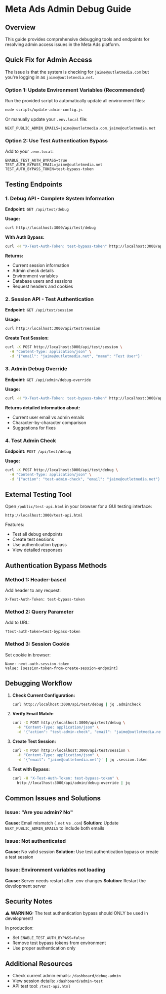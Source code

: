 # Meta Ads Admin Debug Guide

## Overview
This guide provides comprehensive debugging tools and endpoints for resolving admin access issues in the Meta Ads platform.

## Quick Fix for Admin Access

The issue is that the system is checking for `jaime@outletmedia.com` but you're logging in as `jaime@outletmedia.net`.

### Option 1: Update Environment Variables (Recommended)
Run the provided script to automatically update all environment files:
```bash
node scripts/update-admin-config.js
```

Or manually update your `.env.local` file:
```env
NEXT_PUBLIC_ADMIN_EMAILS=jaime@outletmedia.com,jaime@outletmedia.net
```

### Option 2: Use Test Authentication Bypass
Add to your `.env.local`:
```env
ENABLE_TEST_AUTH_BYPASS=true
TEST_AUTH_BYPASS_EMAIL=jaime@outletmedia.net
TEST_AUTH_BYPASS_TOKEN=test-bypass-token
```

## Testing Endpoints

### 1. Debug API - Complete System Information
**Endpoint:** `GET /api/test/debug`

**Usage:**
```bash
curl http://localhost:3000/api/test/debug
```

**With Auth Bypass:**
```bash
curl -H "X-Test-Auth-Token: test-bypass-token" http://localhost:3000/api/test/debug
```

**Returns:**
- Current session information
- Admin check details
- Environment variables
- Database users and sessions
- Request headers and cookies

### 2. Session API - Test Authentication
**Endpoint:** `GET /api/test/session`

**Usage:**
```bash
curl http://localhost:3000/api/test/session
```

**Create Test Session:**
```bash
curl -X POST http://localhost:3000/api/test/session \
  -H "Content-Type: application/json" \
  -d '{"email": "jaime@outletmedia.net", "name": "Test User"}'
```

### 3. Admin Debug Override
**Endpoint:** `GET /api/admin/debug-override`

**Usage:**
```bash
curl -H "X-Test-Auth-Token: test-bypass-token" http://localhost:3000/api/admin/debug-override
```

**Returns detailed information about:**
- Current user email vs admin emails
- Character-by-character comparison
- Suggestions for fixes

### 4. Test Admin Check
**Endpoint:** `POST /api/test/debug`

**Usage:**
```bash
curl -X POST http://localhost:3000/api/test/debug \
  -H "Content-Type: application/json" \
  -d '{"action": "test-admin-check", "email": "jaime@outletmedia.net"}'
```

## External Testing Tool

Open `/public/test-api.html` in your browser for a GUI testing interface:
```
http://localhost:3000/test-api.html
```

Features:
- Test all debug endpoints
- Create test sessions
- Use authentication bypass
- View detailed responses

## Authentication Bypass Methods

### Method 1: Header-based
Add header to any request:
```
X-Test-Auth-Token: test-bypass-token
```

### Method 2: Query Parameter
Add to URL:
```
?test-auth-token=test-bypass-token
```

### Method 3: Session Cookie
Set cookie in browser:
```
Name: next-auth.session-token
Value: [session-token-from-create-session-endpoint]
```

## Debugging Workflow

1. **Check Current Configuration:**
   ```bash
   curl http://localhost:3000/api/test/debug | jq .adminCheck
   ```

2. **Verify Email Match:**
   ```bash
   curl -X POST http://localhost:3000/api/test/debug \
     -H "Content-Type: application/json" \
     -d '{"action": "test-admin-check", "email": "jaime@outletmedia.net"}' | jq
   ```

3. **Create Test Session:**
   ```bash
   curl -X POST http://localhost:3000/api/test/session \
     -H "Content-Type: application/json" \
     -d '{"email": "jaime@outletmedia.net"}' | jq .session.token
   ```

4. **Test with Bypass:**
   ```bash
   curl -H "X-Test-Auth-Token: test-bypass-token" \
     http://localhost:3000/api/admin/debug-override | jq
   ```

## Common Issues and Solutions

### Issue: "Are you admin? No"
**Cause:** Email mismatch (`.net` vs `.com`)
**Solution:** Update `NEXT_PUBLIC_ADMIN_EMAILS` to include both emails

### Issue: Not authenticated
**Cause:** No valid session
**Solution:** Use test authentication bypass or create a test session

### Issue: Environment variables not loading
**Cause:** Server needs restart after .env changes
**Solution:** Restart the development server

## Security Notes

⚠️ **WARNING:** The test authentication bypass should ONLY be used in development!

In production:
- Set `ENABLE_TEST_AUTH_BYPASS=false`
- Remove test bypass tokens from environment
- Use proper authentication only

## Additional Resources

- Check current admin emails: `/dashboard/debug-admin`
- View session details: `/dashboard/admin-test`
- API test tool: `/test-api.html`